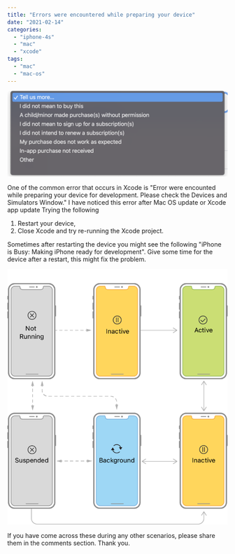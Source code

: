 ```yaml
---
title: "Errors were encountered while preparing your device"
date: "2021-02-14"
categories: 
  - "iphone-4s"
  - "mac"
  - "xcode"
tags: 
  - "mac"
  - "mac-os"
---
```


![](/assets/images/image-1.png)

One of the common error that occurs in Xcode is "Error were encounted while preparing your device for development. Please check the Devices and Simulators Window." I have noticed this error after Mac OS update or Xcode app update Trying the following

1. Restart your device,
2. Close Xcode and try re-running the Xcode project.

Sometimes after restarting the device you might see the following "iPhone is Busy: Making iPhone ready for development". Give some time for the device after a restart, this might fix the problem.

![](/assets/images/image.png)

If you have come across these during any other scenarios, please share them in the comments section. Thank you.

